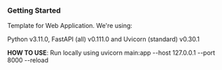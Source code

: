 ### Getting Started

Template for Web Application. We're using:

Python v3.11.0, FastAPI (all) v0.111.0 and Uvicorn (standard) v0.30.1

**HOW TO USE**: Run locally using uvicorn main:app --host 127.0.0.1 --port 8000 --reload
